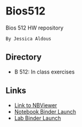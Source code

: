 # Bios512
Bios 512 HW repository

    By Jessica Aldous

## Directory
  - B 512: In class exercises

## Links
  - [Link to NBViewer](https://nbviewer.jupyter.org/github/chuckpr/BIOS512/tree/main/)
  - [Notebook Binder Launch](https://mybinder.org/v2/gh/chuckpr/BIOS512/main)
  - [Lab Binder Launch](https://mybinder.org/v2/gh/chuckpr/BIOS512/main?urlpath=lab)
